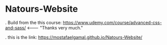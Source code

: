 # Natours-Website

. Build from the this course: https://www.udemy.com/course/advanced-css-and-sass/  <--- "Thanks very much."

. this is the link: https://mostafaelgamal.github.io/Natours-Website/
